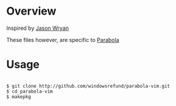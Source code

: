 # Overview
Inspired by [Jason Wryan](http://jasonwryan.com/blog/2013/03/29/vim)

These files however, are specific to [Parabola](http://parabolagnulinux.org)

# Usage

<code>
$ git clone http://github.com/windowsrefund/parabola-vim.git
$ cd parabola-vim
$ makepkg
</code>
